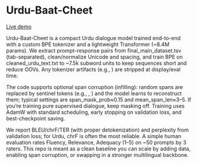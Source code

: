 # Urdu-Baat-Cheet

[Live demo](https://urdu-baat-cheet.streamlit.app/)

Urdu-Baat-Cheet is a compact Urdu dialogue model trained end-to-end with a custom BPE tokenizer and a lightweight Transformer (~8.4M params). We extract prompt–response pairs from final_main_dataset.tsv (tab-separated), clean/normalize Unicode and spacing, and train BPE on cleaned_urdu_text.txt to ~7.5k subword units to keep sequences short and reduce OOVs. Any tokenizer artifacts (e.g., </w>) are stripped at display/eval time.

The code supports optional span corruption (infilling): random spans are replaced by sentinel tokens (e.g., <SENT0>, <SENT1>) and the model learns to reconstruct them; typical settings are span_mask_prob≈0.15 and mean_span_len≈3–5. If you’re training pure supervised dialogue, keep masking off. Training uses AdamW with standard scheduling, early stopping on validation loss, and best-checkpoint saving.

We report BLEU/chrF/TER (with proper detokenization) and perplexity from validation loss; for Urdu, chrF is often the most reliable. A simple human evaluation rates Fluency, Relevance, Adequacy (1–5) on ~50 prompts by 3 raters. This repo is meant as a clean baseline you can scale by adding data, enabling span corruption, or swapping in a stronger multilingual backbone.
